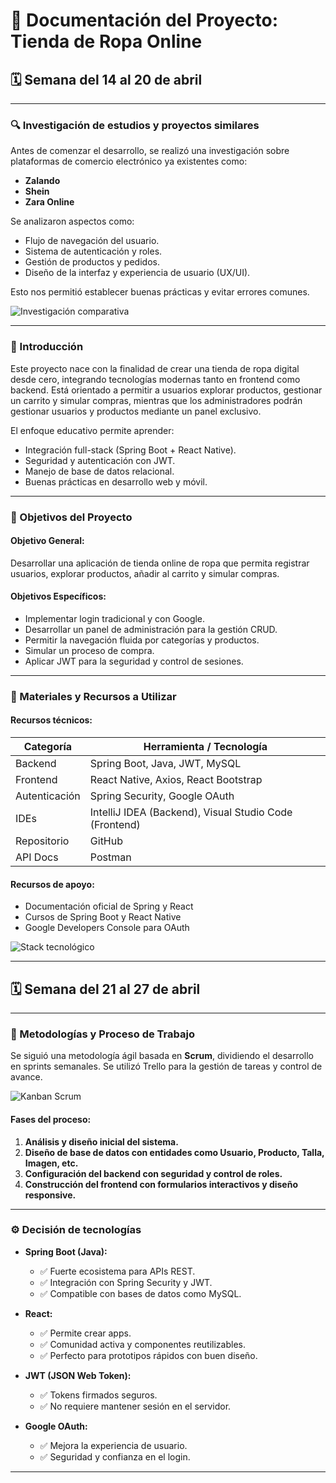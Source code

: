 # 📘 Documentación del Proyecto: Tienda de Ropa Online

## 🗓️ Semana del 14 al 20 de abril

---

### 🔍 Investigación de estudios y proyectos similares

Antes de comenzar el desarrollo, se realizó una investigación sobre plataformas de comercio electrónico ya existentes como:

- **Zalando**
- **Shein**
- **Zara Online**

Se analizaron aspectos como:

- Flujo de navegación del usuario.
- Sistema de autenticación y roles.
- Gestión de productos y pedidos.
- Diseño de la interfaz y experiencia de usuario (UX/UI).

Esto nos permitió establecer buenas prácticas y evitar errores comunes.

![Investigación comparativa](https://via.placeholder.com/800x400?text=Investigaci%C3%B3n+Comparativa)

---

### 📝 Introducción

Este proyecto nace con la finalidad de crear una tienda de ropa digital desde cero, integrando tecnologías modernas tanto en frontend como backend. Está orientado a permitir a usuarios explorar productos, gestionar un carrito y simular compras, mientras que los administradores podrán gestionar usuarios y productos mediante un panel exclusivo.

El enfoque educativo permite aprender:

- Integración full-stack (Spring Boot + React Native).
- Seguridad y autenticación con JWT.
- Manejo de base de datos relacional.
- Buenas prácticas en desarrollo web y móvil.

---

### 🎯 Objetivos del Proyecto

#### Objetivo General:

Desarrollar una aplicación de tienda online de ropa que permita registrar usuarios, explorar productos, añadir al carrito y simular compras.

#### Objetivos Específicos:

- Implementar login tradicional y con Google.
- Desarrollar un panel de administración para la gestión CRUD.
- Permitir la navegación fluida por categorías y productos.
- Simular un proceso de compra.
- Aplicar JWT para la seguridad y control de sesiones.

---

### 🧰 Materiales y Recursos a Utilizar

#### Recursos técnicos:

| Categoría       | Herramienta / Tecnología                    |
|----------------|---------------------------------------------|
| Backend         | Spring Boot, Java, JWT, MySQL              |
| Frontend        | React Native, Axios, React Bootstrap       |
| Autenticación   | Spring Security, Google OAuth              |
| IDEs            | IntelliJ IDEA (Backend), Visual Studio Code (Frontend) |
| Repositorio     | GitHub                                     |
| API Docs        | Postman                                    |

#### Recursos de apoyo:

- Documentación oficial de Spring y React
- Cursos de Spring Boot y React Native
- Google Developers Console para OAuth

![Stack tecnológico](https://via.placeholder.com/800x300?text=Stack+Tecnol%C3%B3gico)

---

## 🗓️ Semana del 21 al 27 de abril

---

### 🔧 Metodologías y Proceso de Trabajo

Se siguió una metodología ágil basada en **Scrum**, dividiendo el desarrollo en sprints semanales. Se utilizó Trello para la gestión de tareas y control de avance.

![Kanban Scrum](https://via.placeholder.com/600x300?text=Scrum+Board)

#### Fases del proceso:

1. **Análisis y diseño inicial del sistema.**
2. **Diseño de base de datos con entidades como Usuario, Producto, Talla, Imagen, etc.**
3. **Configuración del backend con seguridad y control de roles.**
4. **Construcción del frontend con formularios interactivos y diseño responsive.**

---

### ⚙️ Decisión de tecnologías

- **Spring Boot (Java):**
  - ✅ Fuerte ecosistema para APIs REST.
  - ✅ Integración con Spring Security y JWT.
  - ✅ Compatible con bases de datos como MySQL.

- **React:**
  - ✅ Permite crear apps.
  - ✅ Comunidad activa y componentes reutilizables.
  - ✅ Perfecto para prototipos rápidos con buen diseño.

- **JWT (JSON Web Token):**
  - ✅ Tokens firmados seguros.
  - ✅ No requiere mantener sesión en el servidor.

- **Google OAuth:**
  - ✅ Mejora la experiencia de usuario.
  - ✅ Seguridad y confianza en el login.

---

